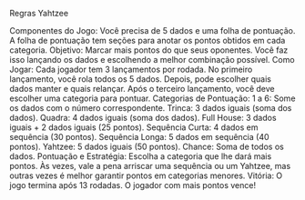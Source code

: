 Regras Yahtzee

Componentes do Jogo:
Você precisa de 5 dados e uma folha de pontuação.
A folha de pontuação tem seções para anotar os pontos obtidos em cada categoria.
Objetivo:
Marcar mais pontos do que seus oponentes.
Você faz isso lançando os dados e escolhendo a melhor combinação possível.
Como Jogar:
Cada jogador tem 3 lançamentos por rodada.
No primeiro lançamento, você rola todos os 5 dados.
Depois, pode escolher quais dados manter e quais relançar.
Após o terceiro lançamento, você deve escolher uma categoria para pontuar.
Categorias de Pontuação:
1 a 6: Some os dados com o número correspondente.
Trinca: 3 dados iguais (soma dos dados).
Quadra: 4 dados iguais (soma dos dados).
Full House: 3 dados iguais + 2 dados iguais (25 pontos).
Sequência Curta: 4 dados em sequência (30 pontos).
Sequência Longa: 5 dados em sequência (40 pontos).
Yahtzee: 5 dados iguais (50 pontos).
Chance: Soma de todos os dados.
Pontuação e Estratégia:
Escolha a categoria que lhe dará mais pontos.
Às vezes, vale a pena arriscar uma sequência ou um Yahtzee, mas outras vezes é melhor garantir pontos em categorias menores.
Vitória:
O jogo termina após 13 rodadas.
O jogador com mais pontos vence!